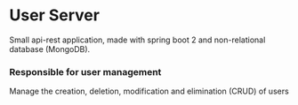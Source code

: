# User Server

Small api-rest application, made with spring boot 2 and non-relational database (MongoDB).

### Responsible for user management
Manage the creation, deletion, modification and elimination (CRUD) of users